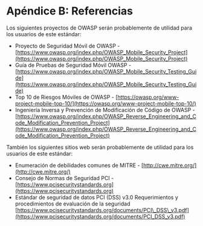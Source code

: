 # Apéndice B: Referencias

Los siguientes proyectos de OWASP serán probablemente de utilidad para los usuarios de este estándar:

- Proyecto de Seguridad Móvil de OWASP - [https://www.owasp.org/index.php/OWASP_Mobile_Security_Project](https://www.owasp.org/index.php/OWASP_Mobile_Security_Project)
- Guía de Pruebas de Seguridad Móvil OWASP - [https://www.owasp.org/index.php/OWASP_Mobile_Security_Testing_Guide](https://www.owasp.org/index.php/OWASP_Mobile_Security_Testing_Guide)
- Top 10 de Riesgos Móviles de OWASP - [https://owasp.org/www-project-mobile-top-10/](https://owasp.org/www-project-mobile-top-10/)
- Ingeniería Inversa y Prevención de Modificación de Código de OWASP - [https://www.owasp.org/index.php/OWASP_Reverse_Engineering_and_Code_Modification_Prevention_Project](https://www.owasp.org/index.php/OWASP_Reverse_Engineering_and_Code_Modification_Prevention_Project)

También los siguientes sitios web serán probablemente de utilidad para los usuarios de este estándar:

- Enumeración de debilidades comunes de MITRE - [http://cwe.mitre.org/](http://cwe.mitre.org/)
- Consejo de Normas de Seguridad PCI - [https://www.pcisecuritystandards.org](https://www.pcisecuritystandards.org)
- Estándar de seguridad de datos PCI (DSS) v3.0 Requerimientos y procedimientos de evaluación de la seguridad [https://www.pcisecuritystandards.org/documents/PCI\_DSS\_v3.pdf](https://www.pcisecuritystandards.org/documents/PCI_DSS_v3.pdf)
